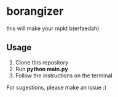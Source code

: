 # borangizer
this will make your mpkt b(erfaedah)

## Usage
1. Clone this repository
2. Run **python main.py**
3. Follow the instructions on the terminal

For sugestions, please make an issue :)
